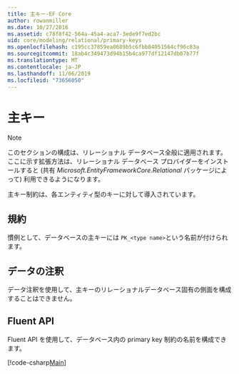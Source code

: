 ```yaml
---
title: 主キー-EF Core
author: rowanmiller
ms.date: 10/27/2016
ms.assetid: c78f8f42-564a-45a4-aca7-3ede9f7ed2bc
uid: core/modeling/relational/primary-keys
ms.openlocfilehash: c195cc37859ea0689b5c6fbb84051564cf96c83a
ms.sourcegitcommit: 18ab4c349473d94b15b4ca977df12147db07b77f
ms.translationtype: MT
ms.contentlocale: ja-JP
ms.lasthandoff: 11/06/2019
ms.locfileid: "73656050"
---
```

# <a name="primary-keys"></a>主キー

> [!NOTE]  
> このセクションの構成は、リレーショナル データベース全般に適用されます。 ここに示す拡張方法は、リレーショナル データベース プロバイダーをインストールすると (共有 *Microsoft.EntityFrameworkCore.Relational* パッケージによって) 利用できるようになります。

主キー制約は、各エンティティ型のキーに対して導入されています。

## <a name="conventions"></a>規約

慣例として、データベースの主キーには `PK_<type name>`という名前が付けられます。

## <a name="data-annotations"></a>データの注釈

データ注釈を使用して、主キーのリレーショナルデータベース固有の側面を構成することはできません。

## <a name="fluent-api"></a>Fluent API

Fluent API を使用して、データベース内の primary key 制約の名前を構成できます。

[!code-csharp[Main](../../../../samples/core/Modeling/FluentAPI/Relational/KeyName.cs?name=KeyName&highlight=9)]
